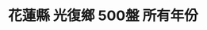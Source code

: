 ---
title: "花蓮縣 光復鄉 500盤 所有年份"
keywords:
  - 美食競賽
  - 台灣美食
  - 美食精選
datePublished: "2025-06-30"
dateModified: "2025-07-01"
city: "花蓮縣"
district: "光復鄉"
award: "500盤"
year: "所有年份"
page: 1
count: 1

restaurants:
  - name: "紅瓦屋老地方文化美食餐廳"
    address: "花蓮縣光復鄉大全街62巷16號"
    phone: "038704601"
    geo: "23.660812566619605, 121.41025771649912"
    google_map: "https://maps.app.goo.gl/B2RicZQH2vXwzmuf6"
    footinder: "https://footinder.com.tw/%E8%8A%B1%E8%93%AE%E7%B8%A3%E5%85%89%E5%BE%A9%E9%84%89/5714/"
    official: "https://www.facebook.com/cifadahan6216/"
    award:
    - name: "500盤"
      year: "2024"
---